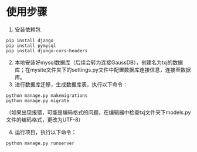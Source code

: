 # 使用步骤
1. 安装依赖包
```
pip install django
pip install pymysql
pip install django-cors-headers
```
2. 本地安装好mysql数据库（后续会转为连接GaussDB），创建名为txj的数据库；在mysite文件夹下的settings.py文件中配置数据库连接信息，连接至数据库。
3. 进行数据库迁移，生成数据库表，执行以下命令：
```
python manage.py makemigrations
python manage.py migrate
```
（如果出现报错，可能是编码格式的问题，在编辑器中检查txj文件夹下models.py文件的编码格式，更改为UTF-8）

4. 运行项目，执行以下命令：
```
python manage.py runserver
```